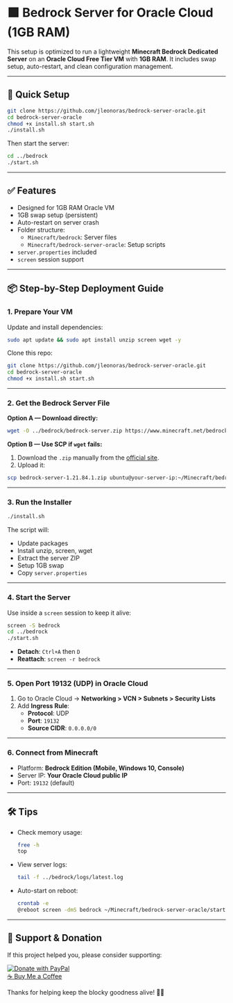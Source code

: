 # 🟩 Bedrock Server for Oracle Cloud (1GB RAM)

This setup is optimized to run a lightweight **Minecraft Bedrock Dedicated Server** on an **Oracle Cloud Free Tier VM** with **1GB RAM**. It includes swap setup, auto-restart, and clean configuration management.

---

## 🚀 Quick Setup

```bash
git clone https://github.com/jleonoras/bedrock-server-oracle.git
cd bedrock-server-oracle
chmod +x install.sh start.sh
./install.sh
```

Then start the server:

```bash
cd ../bedrock
./start.sh
```

---

## ✅ Features

- Designed for 1GB RAM Oracle VM
- 1GB swap setup (persistent)
- Auto-restart on server crash
- Folder structure:
  - `Minecraft/bedrock`: Server files
  - `Minecraft/bedrock-server-oracle`: Setup scripts
- `server.properties` included
- `screen` session support

---

## 📦 Step-by-Step Deployment Guide

### 1. Prepare Your VM

Update and install dependencies:

```bash
sudo apt update && sudo apt install unzip screen wget -y
```

Clone this repo:

```bash
git clone https://github.com/jleonoras/bedrock-server-oracle.git
cd bedrock-server-oracle
chmod +x install.sh start.sh
```

---

### 2. Get the Bedrock Server File

**Option A — Download directly:**

```bash
wget -O ../bedrock/bedrock-server.zip https://www.minecraft.net/bedrockdedicatedserver/bin-linux/bedrock-server-1.21.84.1.zip
```

**Option B — Use SCP if `wget` fails:**

1. Download the `.zip` manually from the [official site](https://www.minecraft.net/en-us/download/server/bedrock).
2. Upload it:

```bash
scp bedrock-server-1.21.84.1.zip ubuntu@your-server-ip:~/Minecraft/bedrock/bedrock-server.zip
```

---

### 3. Run the Installer

```bash
./install.sh
```

The script will:

- Update packages
- Install unzip, screen, wget
- Extract the server ZIP
- Setup 1GB swap
- Copy `server.properties`

---

### 4. Start the Server

Use inside a `screen` session to keep it alive:

```bash
screen -S bedrock
cd ../bedrock
./start.sh
```

- **Detach**: `Ctrl+A` then `D`
- **Reattach**: `screen -r bedrock`

---

### 5. Open Port 19132 (UDP) in Oracle Cloud

1. Go to Oracle Cloud → **Networking > VCN > Subnets > Security Lists**
2. Add **Ingress Rule**:
   - **Protocol**: UDP
   - **Port**: `19132`
   - **Source CIDR**: `0.0.0.0/0`

---

### 6. Connect from Minecraft

- Platform: **Bedrock Edition (Mobile, Windows 10, Console)**
- Server IP: **Your Oracle Cloud public IP**
- Port: `19132` (default)

---

## 🛠 Tips

- Check memory usage:

  ```bash
  free -h
  top
  ```

- View server logs:

  ```bash
  tail -f ../bedrock/logs/latest.log
  ```

- Auto-start on reboot:
  ```bash
  crontab -e
  @reboot screen -dmS bedrock ~/Minecraft/bedrock-server-oracle/start.sh
  ```

---

## 🙌 Support & Donation

If this project helped you, please consider supporting:

[![Donate with PayPal](https://img.shields.io/badge/Donate-PayPal-blue.svg?logo=paypal)](https://www.paypal.me/jleonoras)  
[☕ Buy Me a Coffee](https://www.buymeacoffee.com/jleonoras)

Thanks for helping keep the blocky goodness alive! 🧱💖
